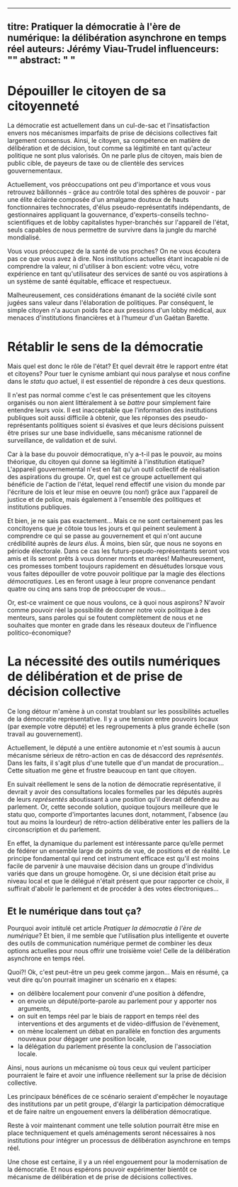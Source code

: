 ------------------
titre: Pratiquer la démocratie à l'ère de numérique: la délibération asynchrone en temps réel
auteurs: Jérémy Viau-Trudel
influenceurs: ""
abstract: " "
------------------

# Dépouiller le citoyen de sa citoyenneté

La démocratie est actuellement dans un cul-de-sac et l'insatisfaction envers nos mécanismes imparfaits de prise de décisions collectives fait largement consensus.  Ainsi, le citoyen, sa compétence en matière de délibération et de décision, tout comme sa légitimité en tant qu'acteur politique ne sont plus valorisés. On ne parle plus de citoyen, mais bien de public cible, de payeurs de taxe ou de clientèle des services gouvernementaux.

Actuellement, vos préoccupations ont peu d'importance et vous vous retrouvez bâillonnés - grâce au contrôle total des sphères de pouvoir - par une élite éclairée composée d'un amalgame douteux de hauts fonctionnaires technocrates, d'élus pseudo-représentatifs indépendants, de gestionnaires appliquant la gouvernance, d'experts-conseils techno-scientifiques et de lobby capitalistes hyper-branchés sur l'appareil de l'état, seuls capables de nous permettre de survivre dans la jungle du marché mondialisé.

Vous vous préoccupez de la santé de vos proches? On ne vous écoutera pas ce que vous avez à dire. Nos institutions actuelles étant incapable ni de comprendre la valeur, ni d'utiliser à bon escient: votre vécu, votre expérience en tant qu'utilisateur des services de santé ou vos aspirations à un système de santé équitable, efficace et respectueux.

Malheureusement, ces considérations émanant de la société civile sont jugées sans valeur dans l'élaboration de politiques. Par conséquent, le simple citoyen n'a aucun poids face aux pressions d'un lobby médical, aux menaces d'institutions financières et à l'humeur d'un Gaétan Barette.

# Rétablir le sens de la démocratie

Mais quel est donc le rôle de l'état? Et quel devrait être le rapport entre état et citoyens? Pour tuer le cynisme ambiant qui nous paralyse et nous confine dans le *statu quo* actuel, il est essentiel de répondre à ces deux questions.

Il n'est pas normal comme c'est le cas présentement que les citoyens organisés ou non aient littéralement à se *battre* pour simplement faire entendre leurs voix. Il est inacceptable que l'information des institutions publiques soit aussi difficile à obtenir, que les réponses des pseudo-représentants politiques soient si évasives et que leurs décisions puissent être prises sur une base individuelle, sans mécanisme rationnel de surveillance, de validation et de suivi.

Car à la base du pouvoir démocratique, n'y a-t-il pas le pouvoir, au moins théorique, du citoyen qui donne sa légitimité à l'institution étatique? L'appareil gouvernemental n'est en fait qu'un outil collectif de réalisation des aspirations du groupe. Or, quel est ce groupe actuellement qui bénéficie de l'action de l'état, lequel rend effectif une vision du monde par l'écriture de lois et leur mise en oeuvre (ou non!) grâce aux l'appareil de justice et de police, mais également à l'ensemble des politiques et institutions publiques.

 Et bien, je ne sais pas exactement... Mais ce ne sont certainement pas les concitoyens que je côtoie tous les jours et qui peinent seulement à comprendre ce qui se passe au gouvernement et qui n'ont aucune crédibilité auprès de *leurs élus*. À moins, bien sûr, que nous ne soyons en période électorale. Dans ce cas les futurs-pseudo-représentants seront vos amis et ils seront prêts à vous donner monts et marées! Malheureusement, ces promesses tombent toujours rapidement en désuétudes lorsque vous vous faites dépouiller de votre pouvoir politique par la magie des élections *démocratiques*. Les  en feront usage à leur propre convenance pendant quatre ou cinq ans sans trop de préoccuper de vous...

Or, est-ce vraiment ce que nous voulons, ce à quoi nous aspirons? N'avoir comme pouvoir réel la possibilité de donner notre voix politique à des menteurs, sans paroles qui se foutent complètement de nous et ne souhaites que monter en grade dans les réseaux douteux de l'influence politico-économique?

# La nécessité des outils numériques de délibération et de prise de décision collective

Ce long détour m'amène à un constat troublant sur les possibilités actuelles de la démocratie représentative. Il y a une tension entre pouvoirs locaux (par exemple votre député) et les regroupements à plus grande échelle (son travail au gouvernement).

Actuellement, le député a une entière autonomie et n'est soumis à aucun mécanisme sérieux de rétro-action en cas de désaccord des *représentés*. Dans les faits, il s'agit plus d'une tutelle que d'un mandat de procuration... Cette situation me gène et frustre beaucoup en tant que citoyen.

En suivait réellement le sens de la notion de démocratie représentative, il devrait y avoir des consultations locales formelles par les députés auprès de leurs *représentés* aboutissant à une position qu'il devrait défendre au parlement. Or, cette seconde solution, quoique toujours meilleure que le statu quo, comporte d'importantes lacunes dont, notamment, l'absence (au tout au moins la lourdeur) de rétro-action délibérative enter les palliers de la circonscription et du parlement.

En effet, la dynamique du parlement est intéressante parce qu’elle permet de fédérer un ensemble large de points de vue, de positions et de réalité. Le principe fondamental qui rend cet instrument efficace est qu'il est moins facile de parvenir à une mauvaise décision dans un groupe d'individus variés que dans un groupe homogène. Or, si une décision était prise au niveau local et que le délégué n'était présent que pour rapporter ce choix, il suffirait d'abolir le parlement et de procéder à des votes électroniques...

## Et le numérique dans tout ça?

Pourquoi avoir intitulé cet article *Pratiquer la démocratie à l'ère de numérique*? Et bien, il me semble que l'utilisation plus intelligente et ouverte des outils de communication numérique permet de combiner les deux options actuelles pour nous offrir une troisième voie! Celle de la délibération asynchrone en temps réel.

Quoi?! Ok, c'est peut-être un peu geek comme jargon... Mais en résumé, ça veut dire qu'on pourrait imaginer un scénario en x étapes:    
  - on délibère localement pour convenir d'une position à défendre,
  - on envoie un député/porte-parole au parlement pour y apporter nos arguments,
  - on suit en temps réel par le biais de rapport en temps réel des interventions et des arguments et de vidéo-diffusion de l'évènement,
  - on mène localement un débat en parallèle en fonction des arguments nouveaux pour dégager une position locale,
  - la délégation du parlement présente la conclusion de l'association locale.

Ainsi, nous aurions un mécanisme où tous ceux qui veulent participer pourraient le faire et avoir une influence réellement sur la prise de décision collective.

Les principaux bénéfices de ce scénario seraient d'empêcher le noyautage des institutions par un petit groupe, d'élargir la participation démocratique et de faire naitre un engouement envers la délibération démocratique.

Reste à voir maintenant comment une telle solution pourrait être mise en place techniquement et quels aménagements seront nécessaires à nos institutions pour intégrer un processus de délibération asynchrone en temps réel.

Une chose est certaine, il y a un réel engouement pour la modernisation de la démocratie. Et nous espérons pouvoir expérimenter bientôt ce mécanisme de délibération et de prise de décisions collectives.
